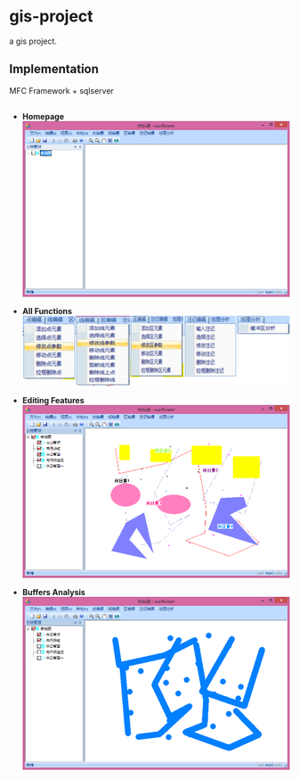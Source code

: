 # gis-project
a gis project.

## Implementation
MFC Framework + sqlserver

## 
- **Homepage**
![image](img/1.png)

- **All Functions**
![image](img/2.png)

- **Editing Features**
![image](img/3.png)

- **Buffers Analysis**
![image](img/4.png)

